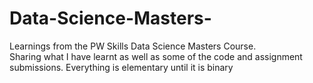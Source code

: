 # Data-Science-Masters-
Learnings from the PW Skills Data Science Masters Course. <br>
Sharing what I have learnt as well as some of the code and assignment submissions. 
Everything is elementary until it is binary
